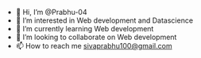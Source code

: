 - 👋 Hi, I’m @Prabhu-04
- 👀 I’m interested in Web development and Datascience
- 🌱 I’m currently learning Web development
- 💞️ I’m looking to collaborate on Web development
- 📫 How to reach me sivaprabhu100@gmail.com

<!---
Prabhu-04/Prabhu-04 is a ✨ special ✨ repository because its `README.md` (this file) appears on your GitHub profile.
You can click the Preview link to take a look at your changes.
--->
